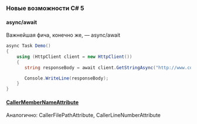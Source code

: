 ﻿### Новые возможности C# 5
#### async/await
Важнейшая фича, конечно же, — async/await
```csharp
async Task Demo()
{
    using (HttpClient client = new HttpClient())
    {
       string responseBody = await client.GetStringAsync("http://www.contoso.com/");

       Console.WriteLine(responseBody);
    }
}
```
#### [CallerMemberNameAttribute](CallerMemberNameAttribute)
Аналогично:
CallerFilePathAttribute, CallerLineNumberAttribute
